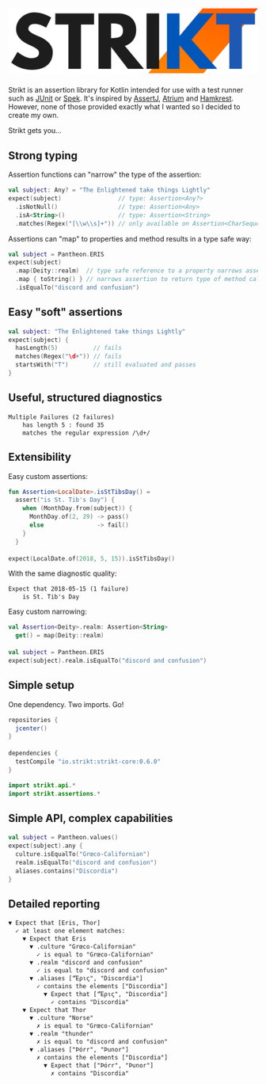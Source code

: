 # ![Strikt](img/logo.png)

Strikt is an assertion library for Kotlin intended for use with a test runner such as [JUnit](https://junit.org/junit5/) or [Spek](http://spekframework.org/).
It's inspired by [AssertJ](https://joel-costigliola.github.io/assertj/), [Atrium](https://robstoll.github.io/atrium/) and [Hamkrest](https://github.com/npryce/hamkrest).
However, none of those provided exactly what I wanted so I decided to create my own.

Strikt gets you…

## Strong typing

Assertion functions can "narrow" the type of the assertion:

```kotlin
val subject: Any? = "The Enlightened take things Lightly"
expect(subject)                // type: Assertion<Any?>
  .isNotNull()                 // type: Assertion<Any>
  .isA<String>()               // type: Assertion<String>
  .matches(Regex("[\\w\\s]+")) // only available on Assertion<CharSequence>
```

Assertions can "map" to properties and method results in a type safe way:

```kotlin
val subject = Pantheon.ERIS
expect(subject)
  .map(Deity::realm)  // type safe reference to a property narrows assertion
  .map { toString() } // narrows assertion to return type of method call
  .isEqualTo("discord and confusion")
```

## Easy "soft" assertions

```kotlin
val subject: "The Enlightened take things Lightly"
expect(subject) {
  hasLength(5)          // fails
  matches(Regex("\d+")) // fails
  startsWith("T")       // still evaluated and passes
}
```

## Useful, structured diagnostics

```
Multiple Failures (2 failures)
	has length 5 : found 35
	matches the regular expression /\d+/
```

## Extensibility

Easy custom assertions:

```kotlin
fun Assertion<LocalDate>.isStTibsDay() =
  assert("is St. Tib's Day") {
    when (MonthDay.from(subject)) {
      MonthDay.of(2, 29) -> pass()
      else               -> fail()
    }
  }

expect(LocalDate.of(2018, 5, 15)).isStTibsDay()
```

With the same diagnostic quality:

```
Expect that 2018-05-15 (1 failure)
    is St. Tib's Day 
```

Easy custom narrowing:

```kotlin
val Assertion<Deity>.realm: Assertion<String>
  get() = map(Deity::realm)

val subject = Pantheon.ERIS
expect(subject).realm.isEqualTo("discord and confusion")
```

## Simple setup 

One dependency. Two imports. Go!

```groovy
repositories { 
  jcenter() 
}

dependencies {
  testCompile "io.strikt:strikt-core:0.6.0"
}
```

```kotlin
import strikt.api.*
import strikt.assertions.*
```

## Simple API, complex capabilities

```kotlin
val subject = Pantheon.values()
expect(subject).any {
  culture.isEqualTo("Grœco-Californian")
  realm.isEqualTo("discord and confusion")
  aliases.contains("Discordia")
}
```

## Detailed reporting

```
▼ Expect that [Eris, Thor]
  ✓ at least one element matches:
    ▼ Expect that Eris
      ▼ .culture "Grœco-Californian"
        ✓ is equal to "Grœco-Californian"
      ▼ .realm "discord and confusion"
        ✓ is equal to "discord and confusion"
      ▼ .aliases ["Ἔρις", "Discordia"]
        ✓ contains the elements ["Discordia"]
          ▼ Expect that ["Ἔρις", "Discordia"]
            ✓ contains "Discordia"
    ▼ Expect that Thor
      ▼ .culture "Norse"
        ✗ is equal to "Grœco-Californian"
      ▼ .realm "thunder"
        ✗ is equal to "discord and confusion"
      ▼ .aliases ["Þórr", "Þunor"]
        ✗ contains the elements ["Discordia"]
          ▼ Expect that ["Þórr", "Þunor"]
            ✗ contains "Discordia"
```
